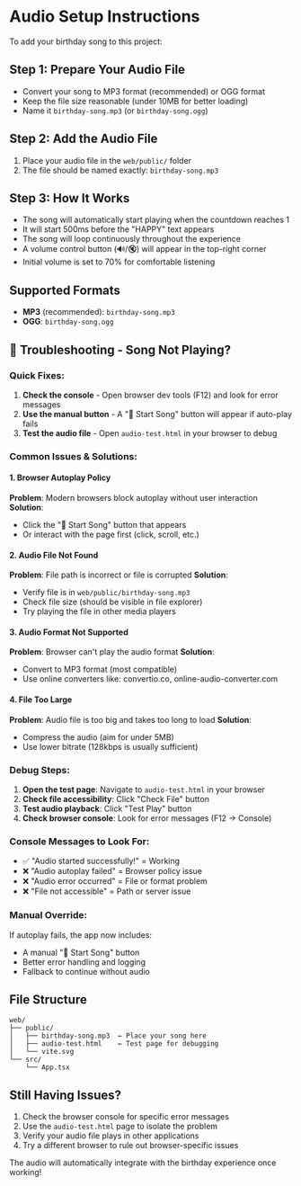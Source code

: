 # Audio Setup Instructions

To add your birthday song to this project:

## Step 1: Prepare Your Audio File
- Convert your song to MP3 format (recommended) or OGG format
- Keep the file size reasonable (under 10MB for better loading)
- Name it `birthday-song.mp3` (or `birthday-song.ogg`)

## Step 2: Add the Audio File
1. Place your audio file in the `web/public/` folder
2. The file should be named exactly: `birthday-song.mp3`

## Step 3: How It Works
- The song will automatically start playing when the countdown reaches 1
- It will start 500ms before the "HAPPY" text appears
- The song will loop continuously throughout the experience
- A volume control button (🔊/🔇) will appear in the top-right corner
- Initial volume is set to 70% for comfortable listening

## Supported Formats
- **MP3** (recommended): `birthday-song.mp3`
- **OGG**: `birthday-song.ogg`

## 🔧 Troubleshooting - Song Not Playing?

### Quick Fixes:
1. **Check the console** - Open browser dev tools (F12) and look for error messages
2. **Use the manual button** - A "🎵 Start Song" button will appear if auto-play fails
3. **Test the audio file** - Open `audio-test.html` in your browser to debug

### Common Issues & Solutions:

#### 1. Browser Autoplay Policy
**Problem**: Modern browsers block autoplay without user interaction
**Solution**: 
- Click the "🎵 Start Song" button that appears
- Or interact with the page first (click, scroll, etc.)

#### 2. Audio File Not Found
**Problem**: File path is incorrect or file is corrupted
**Solution**:
- Verify file is in `web/public/birthday-song.mp3`
- Check file size (should be visible in file explorer)
- Try playing the file in other media players

#### 3. Audio Format Not Supported
**Problem**: Browser can't play the audio format
**Solution**:
- Convert to MP3 format (most compatible)
- Use online converters like: convertio.co, online-audio-converter.com

#### 4. File Too Large
**Problem**: Audio file is too big and takes too long to load
**Solution**:
- Compress the audio (aim for under 5MB)
- Use lower bitrate (128kbps is usually sufficient)

### Debug Steps:

1. **Open the test page**: Navigate to `audio-test.html` in your browser
2. **Check file accessibility**: Click "Check File" button
3. **Test audio playback**: Click "Test Play" button
4. **Check browser console**: Look for error messages (F12 → Console)

### Console Messages to Look For:
- ✅ "Audio started successfully!" = Working
- ❌ "Audio autoplay failed" = Browser policy issue
- ❌ "Audio error occurred" = File or format problem
- ❌ "File not accessible" = Path or server issue

### Manual Override:
If autoplay fails, the app now includes:
- A manual "🎵 Start Song" button
- Better error handling and logging
- Fallback to continue without audio

## File Structure
```
web/
├── public/
│   ├── birthday-song.mp3  ← Place your song here
│   ├── audio-test.html    ← Test page for debugging
│   └── vite.svg
└── src/
    └── App.tsx
```

## Still Having Issues?
1. Check the browser console for specific error messages
2. Use the `audio-test.html` page to isolate the problem
3. Verify your audio file plays in other applications
4. Try a different browser to rule out browser-specific issues

The audio will automatically integrate with the birthday experience once working!
